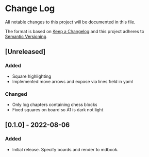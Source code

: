 # Change Log
All notable changes to this project will be documented in this file.
 
The format is based on [Keep a Changelog](http://keepachangelog.com/)
and this project adheres to [Semantic Versioning](http://semver.org/).

## [Unreleased]
### Added
- Square highlighting
- Implemented move arrows and expose via lines field in yaml

### Changed
- Only log chapters containing chess blocks
- Fixed squares on board so A1 is dark not light
 
## [0.1.0] - 2022-08-06
### Added
- Initial release. Specify boards and render to mdbook. 
